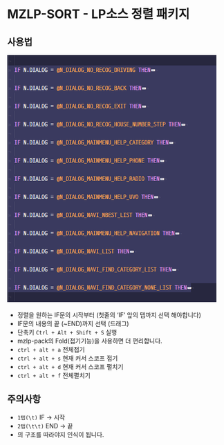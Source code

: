 # MZLP-SORT - LP소스 정렬 패키지

## 사용법
![선택](https://github.com/jusung21c/mzlp-sort/raw/master/images/1.png)
* 정렬을 원하는 IF문의 시작부터 (첫줄의 ‘IF’ 앞의 탭까지 선택 해야합니다)
* IF문의 내용의 끝 (~END)까지 선택 (드래그)
* 단축키 `Ctrl + Alt + Shift + S` 실행
* mzlp-pack의 Fold(접기기능)을 사용하면 더 편리합니다.
* `ctrl + alt + a` 전체접기
* `ctrl + alt + s` 현재 커서 스코프 접기
* `ctrl + alt + d` 현재 커서 스코프 펼치기
* `ctrl + alt + f` 전체펼치기

## 주의사항
* `1탭(\t)` IF  -> 시작
* `2탭(\t\t)` END  -> 끝
* 의 구조를 따라야지 인식이 됩니다.